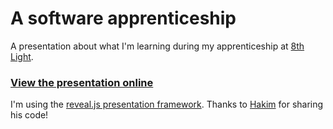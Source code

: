 # A software apprenticeship

A presentation about what I'm learning during my apprenticeship at [8th Light](http://8thlight.com/).

### [View the presentation online](http://rabea.co.uk/apprenticeship-talk/#/)

I'm using the [reveal.js presentation framework](https://github.com/hakimel/reveal.js). Thanks to [Hakim](https://github.com/hakimel) for sharing his code!
